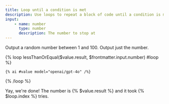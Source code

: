 ```yaml
---
title: Loop until a condition is met
description: Use loops to repeat a block of code until a condition is met.
input:
    - name: number
      type: number
      description: The number to stop at
---
```


Output a random number between 1 and 100. Output just the number.

{% loop lessThanOrEqual($value.result, $frontmatter.input.number) #loop %}

    {% ai #value model="openai/gpt-4o" /%}
    
{% /loop %}

Yay, we're done! The number is {% $value.result %} and it took {% $loop.index %} tries.